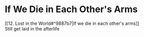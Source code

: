 # If We Die in Each Other's Arms

[[12. Lost in the World#^9887b7|If we die in each other's arms]]  
Still get laid in the afterlife
